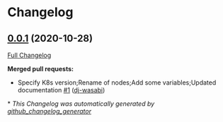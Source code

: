 # Changelog

## [0.0.1](https://github.com/dj-wasabi/vagrant-kubernetes/tree/0.0.1) (2020-10-28)

[Full Changelog](https://github.com/dj-wasabi/vagrant-kubernetes/compare/00af781882a8c6fed52419a8b46311da1769754f...0.0.1)

**Merged pull requests:**

- Specify K8s version;Rename of nodes;Add some variables;Updated documentation [\#1](https://github.com/dj-wasabi/vagrant-kubernetes/pull/1) ([dj-wasabi](https://github.com/dj-wasabi))



\* *This Changelog was automatically generated by [github_changelog_generator](https://github.com/github-changelog-generator/github-changelog-generator)*
